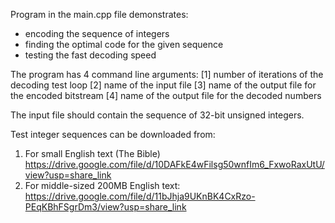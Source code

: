 Program in the main.cpp file demonstrates:
- encoding the sequence of integers
- finding the optimal code for the given sequence
- testing the fast decoding speed

The program has 4 command line arguments:
[1] number of iterations of the decoding test loop
[2] name of the input file
[3] name of the output file for the encoded bitstream
[4] name of the output file for the decoded numbers

The input file should contain the sequence of 32-bit unsigned integers.

Test integer sequences can be downloaded from:
1. For small English text (The Bible) https://drive.google.com/file/d/10DAFkE4wFilsg50wnfIm6_FxwoRaxUtU/view?usp=share_link
2. For middle-sized 200MB English text: https://drive.google.com/file/d/11bJhja9UKnBK4CxRzo-PEqKBhFSgrDm3/view?usp=share_link 
